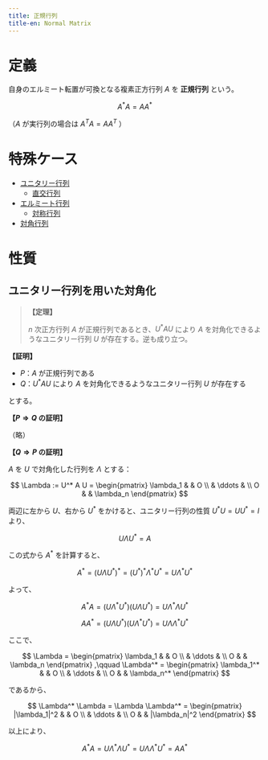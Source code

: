 ```yaml
---
title: 正規行列
title-en: Normal Matrix
---
```


# 定義

自身のエルミート転置が可換となる複素正方行列 $A$ を **正規行列** という。

$$
A^* A = A A^*
$$

（$A$ が実行列の場合は $A^TA = AA^T$ ）


# 特殊ケース

- [ユニタリー行列](unitary-matrix.md)
	- [直交行列](special-matrix/orthogonal-matrix.md)
- [エルミート行列](hermitian-matrix.md)
	- [対称行列](symmetric-matrix.md)
- [対角行列](diagonal-matrix.md)

# 性質

## ユニタリー行列を用いた対角化

> **【定理】**
> 
> $n$ 次正方行列 $A$ が正規行列であるとき、$U^*AU$ により $A$ を対角化できるようなユニタリー行列 $U$ が存在する。逆も成り立つ。

**【証明】**

- $P$：$A$ が正規行列である
- $Q$：$U^*AU$ により $A$ を対角化できるようなユニタリー行列 $U$ が存在する

とする。

**【$P \Longrightarrow Q$ の証明】**

（略）

**【$Q \Longrightarrow P$ の証明】**

$A$ を $U$ で対角化した行列を $\Lambda$ とする：

$$
\Lambda := U^* A U = \begin{pmatrix}
	\lambda_1 &  & O \\
	& \ddots & \\
	O & & \lambda_n
\end{pmatrix}
$$

両辺に左から $U$、右から $U^*$ をかけると、ユニタリー行列の性質 $U^* U = UU^* = I$ より、

$$
U\Lambda U^* = A
$$

この式から $A^*$ を計算すると、

$$
A^* = (U\Lambda U^*)^* = (U^*)^* \Lambda^* U^* = U \Lambda^* U^*
$$

よって、

$$
A^* A = (U \Lambda^* U^*)(U\Lambda U^*) = U \Lambda^* \Lambda U^*
$$

$$
A A^* = (U \Lambda U^*)(U\Lambda^* U^*) = U \Lambda \Lambda^* U^*
$$

ここで、

$$
\Lambda = \begin{pmatrix}
	\lambda_1 &  & O \\
	& \ddots & \\
	O & & \lambda_n
\end{pmatrix}
,\qquad
\Lambda^* = \begin{pmatrix}
	\lambda_1^* &  & O \\
	& \ddots & \\
	O & & \lambda_n^*
\end{pmatrix}
$$

であるから、

$$
\Lambda^* \Lambda = \Lambda \Lambda^* = \begin{pmatrix}
	|\lambda_1|^2 &  & O \\
	& \ddots & \\
	O & & |\lambda_n|^2
\end{pmatrix}
$$

以上により、

$$
A^* A = U \Lambda^* \Lambda U^* = U \Lambda \Lambda^* U^* = A A^*
$$
